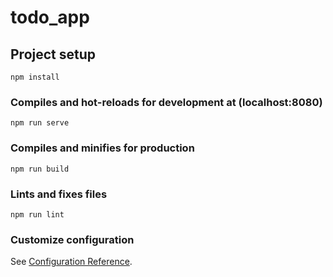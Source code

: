 # todo_app

## Project setup

```
npm install
```

### Compiles and hot-reloads for development at (localhost:8080)

```
npm run serve
```

### Compiles and minifies for production

```
npm run build
```

### Lints and fixes files

```
npm run lint
```

### Customize configuration

See [Configuration Reference](https://cli.vuejs.org/config/).
